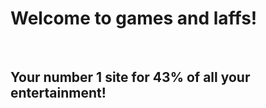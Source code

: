 <html>
<h1>
Welcome to games and laffs!
</h1>
<br>
<h2>Your number 1 site for 43% of all your entertainment!</h2>
</html>
